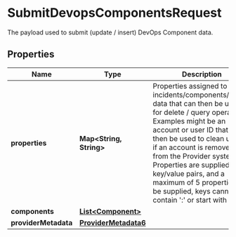 

# SubmitDevopsComponentsRequest

The payload used to submit (update / insert) DevOps Component data.

## Properties

| Name | Type | Description | Notes |
|------------ | ------------- | ------------- | -------------|
|**properties** | **Map&lt;String, String&gt;** | Properties assigned to incidents/components/review data that can then be used for delete / query operations.  Examples might be an account or user ID that can then be used to clean up data if an account is removed from the Provider system.  Properties are supplied as key/value pairs, and a maximum of 5 properties can be supplied, keys cannot contain &#39;:&#39; or start with &#39;_&#39;.  |  [optional] |
|**components** | [**List&lt;Component&gt;**](Component.md) |  |  |
|**providerMetadata** | [**ProviderMetadata6**](ProviderMetadata6.md) |  |  [optional] |




